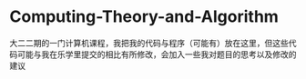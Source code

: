 # Computing-Theory-and-Algorithm
大二二期的一门计算机课程，我把我的代码与程序（可能有）放在这里，但这些代码可能与我在乐学里提交的相比有所修改，会加入一些我对题目的思考以及修改的建议
